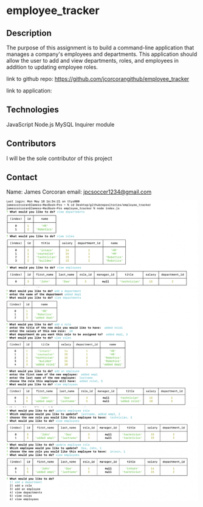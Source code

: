 # employee_tracker

## Description
The purpose of this assignment is to build a command-line application that manages a company's employees and departments. This application should allow the user to add and view departments, roles, and employees in addition to updating employee roles. 

link to github repo:
https://github.com/jcorcorangithub/employee_tracker

link to application:

## Technologies
JavaScript
Node.js
MySQL
Inquirer module

## Contributors
I will be the sole contributor of this project 

## Contact
Name: James Corcoran 
email: jpcsoccer1234@gmail.com

![alt text](screenshots/screenshot.jpg)
![alt text](screenshots/screenshot2.jpg)
![alt text](screenshots/screenshot3.jpg)